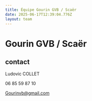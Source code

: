 ```yaml
---
title: Équipe Gourin GVB / Scaër
date: 2025-06-17T12:39:04.776Z
layout: team
---
```


# Gourin GVB / Scaër



## contact 

Ludovic COLLET

06 85 59 87 10

Gourinvb@gmail.com

